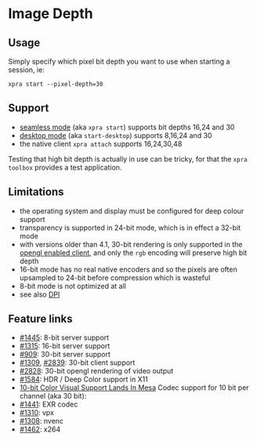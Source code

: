 # Image Depth

## Usage
Simply specify which pixel bit depth you want to use when starting a session, ie:
```shell
xpra start --pixel-depth=30
```

## Support
* [seamless mode](../Usage/Seamless.md) (aka `xpra start`) supports bit depths 16,24 and 30
* [desktop mode](../Usage/Start-Desktop.md) (aka `start-desktop`) supports 8,16,24 and 30
* the native client `xpra attach` supports 16,24,30,48

Testing that high bit depth is actually in use can be tricky, for that the `xpra toolbox` provides a test application.


## Limitations
* the operating system and display must be configured for deep colour support
* transparency is supported in 24-bit mode, which is in effect a 32-bit mode
* with versions older than 4.1, 30-bit rendering is only supported in the [opengl enabled client](../Usage/Client-OpenGL.md), and only the `rgb` encoding will preserve high bit depth
* 16-bit mode has no real native encoders and so the pixels are often upsampled to 24-bit before compression which is wasteful
* 8-bit mode is not optimized at all
* see also [DPI](./DPI.md)

## Feature links
* [#1445](https://github.com/Xpra-org/xpra/issues/1445): 8-bit server support
* [#1315](https://github.com/Xpra-org/xpra/issues/1315): 16-bit server support
* [#909](https://github.com/Xpra-org/xpra/issues/909): 30-bit server support
* [#1309](https://github.com/Xpra-org/xpra/issues/1309), [#2839](https://github.com/Xpra-org/xpra/issues/2839): 30-bit client support
* [#2828](https://github.com/Xpra-org/xpra/issues/2828): 30-bit opengl rendering of video output
* [#1584](https://github.com/Xpra-org/xpra/issues/1584): HDR / Deep Color support in X11
* [10-bit Color Visual Support Lands In Mesa](https://www.phoronix.com/scan.php?page=news_item&px=Mesa-Lands-10-bit-Color)
Codec support for 10 bit per channel (aka 30 bit):
* [#1441](https://github.com/Xpra-org/xpra/issues/1441): EXR codec
* [#1310](https://github.com/Xpra-org/xpra/issues/1310): vpx
* [#1308](https://github.com/Xpra-org/xpra/issues/1308): nvenc
* [#1462](https://github.com/Xpra-org/xpra/issues/1462): x264
